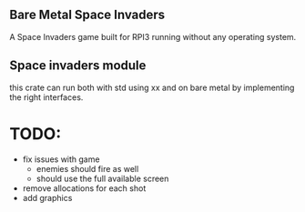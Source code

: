 ## Bare Metal Space Invaders
A Space Invaders game built for RPI3 running without any operating system.


## Space invaders module
this crate can run both with std using xx and on bare metal by implementing the right interfaces.


# TODO:
* fix issues with game
  * enemies should fire as well
  * should use the full available screen
* remove allocations for each shot
* add graphics
